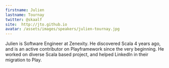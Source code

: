 ```yaml
---
firstname: Julien
lastname: Tournay
twitter: @skaalf
site:  http://jto.github.io
avatar: /assets/images/speakers/julien-tournay.jpg
---
```


Julien is Software Engineer at Zenexity. He discovered Scala 4 years ago, and is an active contributor on Playframework since the very beginning. He worked on diverse Scala based project, and helped LinkedIn in their migration to Play.